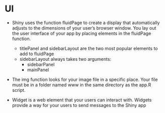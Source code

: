 # UI 
* Shiny uses the function fluidPage to create a display that automatically adjusts to the dimensions of your user’s browser window. You lay out the user interface of your app by placing elements in the fluidPage function.

	* titlePanel and sidebarLayout are the two most popular elements to add to fluidPage
	* sidebarLayout always takes two arguments:
		* sidebarPanel 
		* mainPanel 
* The img function looks for your image file in a specific place. Your file must be in a folder named www in the same directory as the app.R script.		

* Widget is a web element that your users can interact with. Widgets provide a way for your users to send messages to the Shiny app